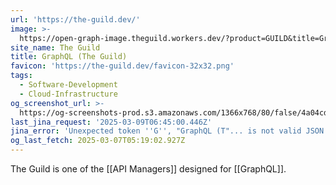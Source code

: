 ```yaml
---
url: 'https://the-guild.dev/'
image: >-
  https://open-graph-image.theguild.workers.dev/?product=GUILD&title=GraphQL%20Tools
site_name: The Guild
title: GraphQL (The Guild)
favicon: 'https://the-guild.dev/favicon-32x32.png'
tags:
  - Software-Development
  - Cloud-Infrastructure
og_screenshot_url: >-
  https://og-screenshots-prod.s3.amazonaws.com/1366x768/80/false/4a04cddd65b445d32b4b899548f103e7911d22a16a2d8d1164c397b194eb02b3.jpeg
last_jina_request: '2025-03-09T06:45:00.446Z'
jina_error: 'Unexpected token ''G'', "GraphQL (T"... is not valid JSON'
og_last_fetch: 2025-03-07T05:19:02.927Z
---
```

The Guild is one of the [[API Managers]] designed for [[GraphQL]].

